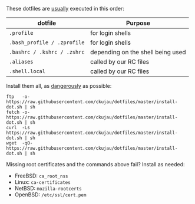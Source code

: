These dotfiles are [usually](https://superuser.com/a/183980/218574 "Difference between .bashrc and .bash_profile") executed in this order:

 dotfile                    | Purpose     
--------------------------- | -----------------------------------
`.profile`                  | for login shells
`.bash_profile / .zprofile`  | for login shells
`.bashrc / .kshrc / .zshrc` | depending on the shell being used
`.aliases`                  | called by our RC files
`.shell.local`              | called by our RC files

Install them all, as [dangerously](https://unix.stackexchange.com/a/339276 "What's the difference between `curl | sh` and `sh -c “$(curl)”`?") as possible:

```
ftp   -o-  https://raw.githubusercontent.com/ckujau/dotfiles/master/install-dot.sh | sh
fetch -o-  https://raw.githubusercontent.com/ckujau/dotfiles/master/install-dot.sh | sh
curl  -Ls  https://raw.githubusercontent.com/ckujau/dotfiles/master/install-dot.sh | sh
wget  -qO- https://raw.githubusercontent.com/ckujau/dotfiles/master/install-dot.sh | sh
```

Missing root certificates and the commands above fail? Install as needed:

 * FreeBSD: `ca_root_nss`
 * Linux:   `ca-certificates`
 * NetBSD:  `mozilla-rootcerts`
 * OpenBSD: `/etc/ssl/cert.pem`
